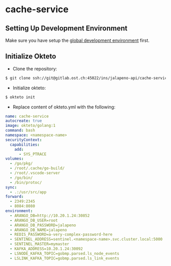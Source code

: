 # cache-service

## Setting Up Development Environment
Make sure you have setup the [global development environment](https://gitlab.ost.ch/ins/jalapeno-api/request-service/-/wikis/Development-Environment) first.

## Initialize Okteto
- Clone the repository:
```bash
$ git clone ssh://git@gitlab.ost.ch:45022/ins/jalapeno-api/cache-service.git
```
- Initialize okteto:
```bash
$ okteto init
```
- Replace content of okteto.yml with the following:
```yml
name: cache-service
autocreate: true
image: okteto/golang:1
command: bash
namespace: <namespace-name>
securityContext:
  capabilities:
    add:
      - SYS_PTRACE
volumes:
  - /go/pkg/
  - /root/.cache/go-build/
  - /root/.vscode-server
  - /go/bin/
  - /bin/protoc/
sync:
  - .:/usr/src/app
forward:
  - 2349:2345
  - 8084:8080
environment:
  - ARANGO_DB=http://10.20.1.24:30852
  - ARANGO_DB_USER=root
  - ARANGO_DB_PASSWORD=jalapeno
  - ARANGO_DB_NAME=jalapeno
  - REDIS_PASSWORD=a-very-complex-password-here
  - SENTINEL_ADDRESS=sentinel.<namespace-name>.svc.cluster.local:5000
  - SENTINEL_MASTER=mymaster
  - KAFKA_ADDRESS=10.20.1.24:30092
  - LSNODE_KAFKA_TOPIC=gobmp.parsed.ls_node_events
  - LSLINK_KAFKA_TOPIC=gobmp.parsed.ls_link_events
```
